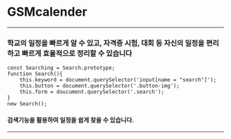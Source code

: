 # GSMcalender
* * *
### 학교의 일정을 빠르게 알 수 있고, 자격증 시험, 대회 등 자신의 일정을 편리하고 빠르게 효율적으로 정리할 수 있습니다
```
const Searching = Search.prototype;
function Search(){
    this.keyword = document.querySelector('input[name = "search"]');
    this.button = document.querySelector('.button-img');
    this.form = doucument.querySelector('.search');
}
new Search();
```
#### 검색기능을 활용하여 일정을 쉽게 찾을 수 있습니다.
* * *



